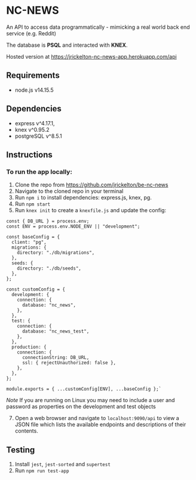 # NC-NEWS

An API to access data programmatically - mimicking a real world back end service (e.g. Reddit)

The database is **PSQL** and interacted with **KNEX**.

Hosted version at https://jrickelton-nc-news-app.herokuapp.com/api

## Requirements

- node.js v14.15.5

## Dependencies

- express v^4.17.1,
- knex v^0.95.2
- postgreSQL v^8.5.1

## Instructions

### To run the app locally:

1. Clone the repo from https://github.com/jrickelton/be-nc-news
2. Navigate to the cloned repo in your terminal
3. Run `npm i` to install dependencies: express.js, knex, pg.
4. Run `npm start`
5. Run `knex init` to create a `knexfile.js` and update the config:

```
const { DB_URL } = process.env;
const ENV = process.env.NODE_ENV || "development";

const baseConfig = {
  client: "pg",
  migrations: {
    directory: "./db/migrations",
  },
  seeds: {
    directory: "./db/seeds",
  },
};

const customConfig = {
  development: {
    connection: {
      database: "nc_news",
    },
  },
  test: {
    connection: {
      database: "nc_news_test",
    },
  },
  production: {
    connection: {
      connectionString: DB_URL,
      ssl: { rejectUnauthorized: false },
    },
  },
};

module.exports = { ...customConfig[ENV], ...baseConfig };`
```

_Note_ If you are running on Linux you may need to include a user and password as properties on the development and test objects

7. Open a web browser and navigate to `localhost:9090/api` to view a JSON file which lists the available endpoints and descriptions of their contents.

## Testing

1. Install `jest`, `jest-sorted` and `supertest`
2. Run `npm run test-app`
